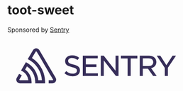 # toot-sweet

Sponsored by [Sentry](https://sentry.io)


[<svg class="css-lfbo6j e10nushx4" xmlns="http://www.w3.org/2000/svg" viewBox="0 0 222 66" width="400" height="119"><path d="M29,2.26a4.67,4.67,0,0,0-8,0L14.42,13.53A32.21,32.21,0,0,1,32.17,40.19H27.55A27.68,27.68,0,0,0,12.09,17.47L6,28a15.92,15.92,0,0,1,9.23,12.17H4.62A.76.76,0,0,1,4,39.06l2.94-5a10.74,10.74,0,0,0-3.36-1.9l-2.91,5a4.54,4.54,0,0,0,1.69,6.24A4.66,4.66,0,0,0,4.62,44H19.15a19.4,19.4,0,0,0-8-17.31l2.31-4A23.87,23.87,0,0,1,23.76,44H36.07a35.88,35.88,0,0,0-16.41-31.8l4.67-8a.77.77,0,0,1,1.05-.27c.53.29,20.29,34.77,20.66,35.17a.76.76,0,0,1-.68,1.13H40.6q.09,1.91,0,3.81h4.78A4.59,4.59,0,0,0,50,39.43a4.49,4.49,0,0,0-.62-2.28Z M124.32,28.28,109.56,9.22h-3.68V34.77h3.73V15.19l15.18,19.58h3.26V9.22h-3.73ZM87.15,23.54h13.23V20.22H87.14V12.53h14.93V9.21H83.34V34.77h18.92V31.45H87.14ZM71.59,20.3h0C66.44,19.06,65,18.08,65,15.7c0-2.14,1.89-3.59,4.71-3.59a12.06,12.06,0,0,1,7.07,2.55l2-2.83a14.1,14.1,0,0,0-9-3c-5.06,0-8.59,3-8.59,7.27,0,4.6,3,6.19,8.46,7.52C74.51,24.74,76,25.78,76,28.11s-2,3.77-5.09,3.77a12.34,12.34,0,0,1-8.3-3.26l-2.25,2.69a15.94,15.94,0,0,0,10.42,3.85c5.48,0,9-2.95,9-7.51C79.75,23.79,77.47,21.72,71.59,20.3ZM195.7,9.22l-7.69,12-7.64-12h-4.46L186,24.67V34.78h3.84V24.55L200,9.22Zm-64.63,3.46h8.37v22.1h3.84V12.68h8.37V9.22H131.08ZM169.41,24.8c3.86-1.07,6-3.77,6-7.63,0-4.91-3.59-8-9.38-8H154.67V34.76h3.8V25.58h6.45l6.48,9.2h4.44l-7-9.82Zm-10.95-2.5V12.6h7.17c3.74,0,5.88,1.77,5.88,4.84s-2.29,4.86-5.84,4.86Z" transform="translate(11, 11)" fill="#362d59"></path></svg>](https://sentry.io)
